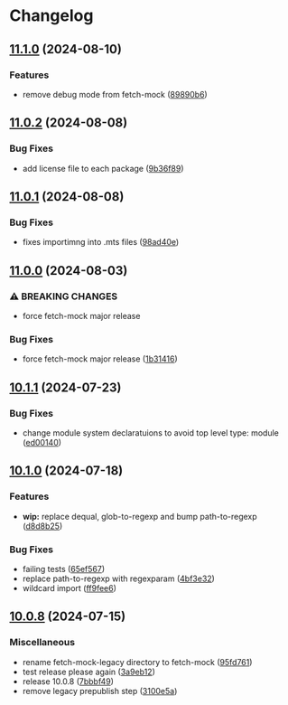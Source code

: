 # Changelog

## [11.1.0](https://github.com/wheresrhys/fetch-mock/compare/fetch-mock-v11.0.2...fetch-mock-v11.1.0) (2024-08-10)


### Features

* remove debug mode from fetch-mock ([89890b6](https://github.com/wheresrhys/fetch-mock/commit/89890b6ec39077b769617f02bdf5de7b971fc52c))

## [11.0.2](https://github.com/wheresrhys/fetch-mock/compare/fetch-mock-v11.0.1...fetch-mock-v11.0.2) (2024-08-08)


### Bug Fixes

* add license file to each package ([9b36f89](https://github.com/wheresrhys/fetch-mock/commit/9b36f892ed19cd381b1f8ebbd94a28773637b9ec))

## [11.0.1](https://github.com/wheresrhys/fetch-mock/compare/fetch-mock-v11.0.0...fetch-mock-v11.0.1) (2024-08-08)


### Bug Fixes

* fixes importimng into .mts files ([98ad40e](https://github.com/wheresrhys/fetch-mock/commit/98ad40ee5351f1f2f16edf1bbcc626ce94d0d629))

## [11.0.0](https://github.com/wheresrhys/fetch-mock/compare/fetch-mock-v10.1.1...fetch-mock-v11.0.0) (2024-08-03)


### ⚠ BREAKING CHANGES

* force fetch-mock major release

### Bug Fixes

* force fetch-mock major release ([1b31416](https://github.com/wheresrhys/fetch-mock/commit/1b314167607b15887feba2f6124a9af9cca81c47))

## [10.1.1](https://github.com/wheresrhys/fetch-mock/compare/fetch-mock-v10.1.0...fetch-mock-v10.1.1) (2024-07-23)


### Bug Fixes

* change module system declaratuions to avoid top level type: module ([ed00140](https://github.com/wheresrhys/fetch-mock/commit/ed001407792a12b5fec94013aafccbb4bbb63a87))

## [10.1.0](https://github.com/wheresrhys/fetch-mock/compare/fetch-mock-v10.0.8...fetch-mock-v10.1.0) (2024-07-18)


### Features

* **wip:** replace dequal, glob-to-regexp and bump path-to-regexp ([d8d8b25](https://github.com/wheresrhys/fetch-mock/commit/d8d8b259fffbd01a03d5c5bf2768ee48797b68bb))


### Bug Fixes

* failing tests ([65ef567](https://github.com/wheresrhys/fetch-mock/commit/65ef5678ba23c53d27f3b165fe25020d96c498db))
* replace path-to-regexp with regexparam ([4bf3e32](https://github.com/wheresrhys/fetch-mock/commit/4bf3e32f852ffc169ca354288eff86737e131480))
* wildcard import ([ff9fee6](https://github.com/wheresrhys/fetch-mock/commit/ff9fee634db8b019f1384e44d13b4121bc2d62bb))

## [10.0.8](https://github.com/wheresrhys/fetch-mock/compare/fetch-mock-v10.0.8-alpha.1...fetch-mock-v10.0.8) (2024-07-15)


### Miscellaneous

* rename fetch-mock-legacy directory to fetch-mock ([95fd761](https://github.com/wheresrhys/fetch-mock/commit/95fd76115e0bfb979c9ee52a59613a3f52b1a6d6))
* test release please again ([3a9eb12](https://github.com/wheresrhys/fetch-mock/commit/3a9eb1292f81c3872bc57e91c6a436cf6fddfb80))
* release 10.0.8 ([7bbbf49](https://github.com/wheresrhys/fetch-mock/commit/7bbbf49aaa19e7fe2c97f86452bf153933ed5345))
* remove legacy prepublish step ([3100e5a](https://github.com/wheresrhys/fetch-mock/commit/3100e5a659a5436a583e4e56cd668a54b47bfb8f))
